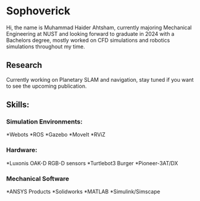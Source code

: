 # Sophoverick
Hi, the name is Muhammad Haider Ahtsham, currently majoring Mechanical Engineering at NUST and looking forward to graduate in 2024 with a Bachelors degree, mostly worked on CFD simulations and robotics simulations throughout my time.

## Research
Currently working on Planetary SLAM and navigation, stay tuned if you want to see the upcoming publication.

## Skills:
### Simulation Environments:
*Webots
*ROS
*Gazebo
*MoveIt
*RViZ

### Hardware:
*Luxonis OAK-D RGB-D sensors
*Turtlebot3 Burger
*Pioneer-3AT/DX

### Mechanical Software
*ANSYS Products
*Solidworks
*MATLAB
*Simulink/Simscape
